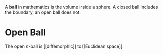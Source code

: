 A **ball** in mathematics is the volume inside a sphere. A closed ball includes the boundary, an open ball does not.

# Open Ball

The open $n$-ball is [[diffemorphic]] to [[Euclidean space]].